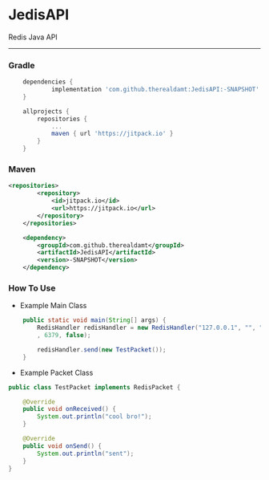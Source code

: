# JedisAPI
Redis Java API

***

### Gradle

```gradle
	dependencies {
	        implementation 'com.github.therealdamt:JedisAPI:-SNAPSHOT'
	}

	allprojects {
		repositories {
			...
			maven { url 'https://jitpack.io' }
		}
	}
```

### Maven

```xml
<repositories>
		<repository>
		    <id>jitpack.io</id>
		    <url>https://jitpack.io</url>
		</repository>
	</repositories>

	<dependency>
	    <groupId>com.github.therealdamt</groupId>
	    <artifactId>JedisAPI</artifactId>
	    <version>-SNAPSHOT</version>
	</dependency>
````

### How To Use

* Example Main Class
```java
    public static void main(String[] args) {
        RedisHandler redisHandler = new RedisHandler("127.0.0.1", "", "redis"
        , 6379, false);

        redisHandler.send(new TestPacket());
    }
```

* Example Packet Class
```java
public class TestPacket implements RedisPacket {

    @Override
    public void onReceived() {
        System.out.println("cool bro!");
    }

    @Override
    public void onSend() {
        System.out.println("sent");
    }
}
```

